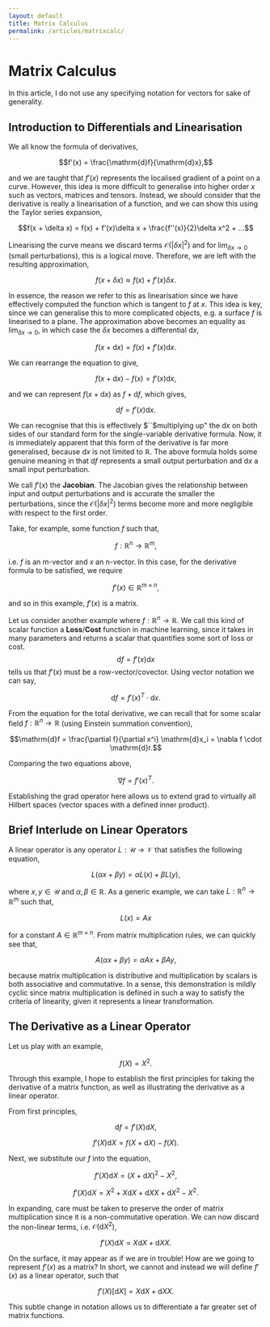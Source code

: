```yaml
---
layout: default
title: Matrix Calculus
permalink: /articles/matrixcalc/
---
```


# Matrix Calculus

In this article, I do not use any specifying notation for vectors for sake of generality.

## Introduction to Differentials and Linearisation

We all know the formula of derivatives,

$$f'(x) = \frac{\mathrm{d}f}{\mathrm{d}x},$$

and we are taught that $f'(x)$ represents the localised gradient of a point on a curve.
However, this idea is more difficult to generalise into higher order $x$ such as vectors, matrices and tensors.
Instead, we should consider that the derivative is really a linearisation of a function, and we can show this using the Taylor series expansion,

$$f(x + \delta x) = f(x) + f'(x)\delta x + \frac{f''(x)}{2}\delta x^2 + ...$$

Linearising the curve means we discard terms $\mathcal{O}(|\delta x|^2)$ and for $\lim_{\delta x \rightarrow 0}$ (small perturbations), this is a logical move.
Therefore, we are left with the resulting approximation,

$$f(x + \delta x) \approx f(x) + f'(x)\delta x.$$

In essence, the reason we refer to this as linearisation since we have effectively computed the function which is tangent to $f$ at $x$. This idea is key, since we can generalise this to more complicated objects, e.g. a surface $f$ is linearised to a plane.
The approximation above becomes an equality as $\lim_{\delta x \rightarrow 0}$, in which case the $\delta x$ becomes a differential $\mathrm{d}x$,

$$f(x + \mathrm{d}x) = f(x) + f'(x)\mathrm{d}x.$$

We can rearrange the equation to give,

$$f(x + \mathrm{d}x) - f(x) = f'(x)\mathrm{d}x,$$

and we can represent $f(x + \mathrm{d}x)$ as $f + \mathrm{d}f$, which gives,

$$\mathrm{d}f = f'(x)\mathrm{d}x.$$

We can recognise that this is effectively $``$multiplying up" the $\mathrm{d}x$ on both sides of our standard form for the single-variable derivative formula.
Now, it is immediately apparent that this form of the derivative is far more generalised, because $\mathrm{d}x$ is not limited to $\mathbb{R}$. The above formula holds some genuine meaning in that $\mathrm{d}f$ represents a small output perturbation and $\mathrm{d}x$ a small input perturbation.

We call $f'(x)$ the **Jacobian**. The Jacobian gives the relationship between input and output perturbations and is accurate the smaller the perturbations, since the $\mathcal{O}(|\delta x|^2)$ terms become more and more negligible with respect to the first order.

Take, for example, some function $f$ such that,

$$f : \mathbb{R}^n \rightarrow \mathbb{R}^m,$$

i.e. $f$ is an m-vector and $x$ an n-vector. In this case, for the derivative formula to be satisfied, we require

$$f'(x) \in \mathbb{R}^{m \times n},$$

and so in this example, $f'(x)$ is a matrix.

Let us consider another example where $f : \mathbb{R}^n \rightarrow \mathbb{R}$. We call this kind of scalar function a **Loss**/**Cost** function in machine learning, since it takes in many parameters and returns a scalar that quantifies some sort of loss or cost.
$$\mathrm{d}f = f'(x)\mathrm{d}x$$ tells us that $f'(x)$ must be a row-vector/covector. Using vector notation we can say,

$$\mathrm{d}f = f'(x)^T \cdot \mathrm{d}x.$$

From the equation for the total derivative, we can recall that for some scalar field $f : \mathbb{R}^n \rightarrow \mathbb{R}$ (using Einstein summation convention),

$$\mathrm{d}f = \frac{\partial f}{\partial x^i} \mathrm{d}x_i = \nabla f \cdot \mathrm{d}r.$$

Comparing the two equations above,

$$ \nabla f = f'(x)^T .$$

Establishing the grad operator here allows us to extend grad to virtually all Hilbert spaces (vector spaces with a defined inner product).

## Brief Interlude on Linear Operators

A linear operator is any operator $L: \mathcal{U} \rightarrow \mathcal{V}$ that satisfies the following equation,

$$L(\alpha x + \beta y) = \alpha L(x) + \beta L(y),$$

where $x, y \in \mathcal{U}$ and $\alpha , \beta \in \mathbb{R}$. As a generic example, we can take $L: \mathbb{R}^n \rightarrow \mathbb{R}^m$ such that,

$$L(x) = Ax$$

for a constant $A \in \mathbb{R}^{m \times n}$. From matrix multiplication rules, we can quickly see that,

$$A(\alpha x + \beta y) = \alpha Ax + \beta Ay,$$

because matrix multiplication is distributive and multiplication by scalars is both associative and commutative.
In a sense, this demonstration is mildly cyclic since matrix multiplication is defined in such a way to satisfy the criteria of linearity, given it represents a linear transformation.

## The Derivative as a Linear Operator

Let us play with an example,

$$f(X) = X^2.$$

Through this example, I hope to establish the first principles for taking the derivative of a matrix function, as well as illustrating the derivative as a linear operator.

From first principles,

$$\mathrm{d}f = f'(X)\mathrm{d}X,$$

$$f'(X)\mathrm{d}X = f(X + \mathrm{d}X) - f(X).$$

Next, we substitute our $f$ into the equation,

$$f'(X)\mathrm{d}X = (X + \mathrm{d}X)^2 - X^2,$$

$$f'(X)\mathrm{d}X = X^2 + X \mathrm{d}X + \mathrm{d}X X + \mathrm{d}X^2 - X^2.$$

In expanding, care must be taken to preserve the order of matrix multiplication since it is a non-commutative operation. We can now discard the non-linear terms, i.e. $\mathcal{O}(\mathrm{d}X^2)$,

$$f'(X)\mathrm{d}X = X \mathrm{d}X + \mathrm{d}X X.$$

On the surface, it may appear as if we are in trouble! How are we going to represent $f'(x)$ as a matrix? In short, we cannot and instead we will define $f'(x)$ as a linear operator, such that

$$f'(X)[\mathrm{d}X] = X \mathrm{d}X + \mathrm{d}X X.$$

This subtle change in notation allows us to differentiate a far greater set of matrix functions.

